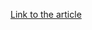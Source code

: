 [Link to the article](https://nozominetworks.com/blog/how-iot-botnets-evade-detection-and-analysis/)
